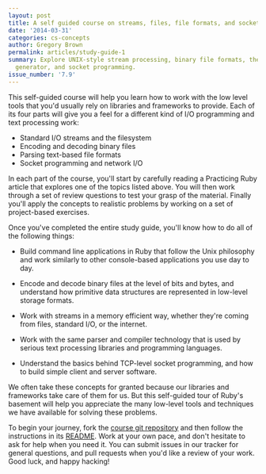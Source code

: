 ```yaml
---
layout: post
title: A self guided course on streams, files, file formats, and sockets
date: '2014-03-31'
categories: cs-concepts
author: Gregory Brown
permalink: articles/study-guide-1
summary: Explore UNIX-style stream processing, binary file formats, the Racc parser
  generator, and socket programming.
issue_number: '7.9'
---
```


This self-guided course will help you learn how to work with the low level 
tools that you'd usually rely on libraries and frameworks to provide. 
Each of its four parts will give you a feel for a different kind 
of I/O programming and text processing work:

* Standard I/O streams and the filesystem
* Encoding and decoding binary files
* Parsing text-based file formats
* Socket programming and network I/O

In each part of the course, you'll start by carefully reading a Practicing Ruby 
article that explores one of the topics listed above. You will then work through 
a set of review questions to test your grasp of the material. Finally you'll 
apply the concepts to realistic problems by working on a set of project-based
exercises.

Once you've completed the entire study guide, you'll know how to do all of the
following things:

* Build command line applications in Ruby that follow the Unix philosophy and
work similarly to other console-based applications you use day to day.

* Encode and decode binary files at the level of bits and bytes, and understand
how primitive data structures are represented in low-level storage formats.

* Work with streams in a memory efficient way, whether they're coming from files, 
standard I/O, or the internet.

* Work with the same parser and compiler technology that is used by serious
text processing libraries and programming languages.

* Understand the basics behind TCP-level socket programming, and how to build
simple client and server software.

We often take these concepts for granted because our libraries and frameworks take
care of them for us. But this self-guided tour of Ruby's basement will help you
appreciate the many low-level tools and techniques we have 
available for solving these problems.

To begin your journey, fork the [course git repository](https://github.com/elm-city-craftworks/course-001) 
and then follow the instructions in its [README](https://github.com/elm-city-craftworks/course-001/blob/master/README.md). 
Work at your own pace, and don't hesitate to ask for help when you need it. You
can submit issues in our tracker for general questions, and pull requests when
you'd like a review of your work. Good luck, and happy hacking!
